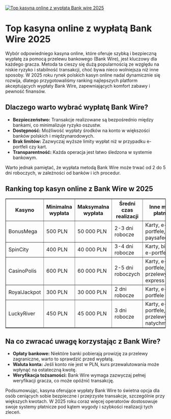 [![Top kasyna online z wypłatą Bank wire 2025](https://123-caf.pages.dev/gitsignup.png)](https://vrmoo.ru/Bt82HjjY)

<h1>Top kasyna online z wypłatą Bank Wire 2025</h1> <p>Wybór odpowiedniego kasyna online, które oferuje szybką i bezpieczną wypłatę za pomocą przelewu bankowego (Bank Wire), jest kluczowy dla każdego gracza. Metoda ta cieszy się dużą popularnością ze względu na niskie ryzyko i stabilność transakcji, choć bywa nieco wolniejsza niż inne sposoby. W 2025 roku rynek polskich kasyn online nadal dynamicznie się rozwija, dlatego przygotowaliśmy ranking najlepszych platform akceptujących wypłaty Bank Wire, zapewniających komfort zabawy i pewność finansów.</p> <h2>Dlaczego warto wybrać wypłatę Bank Wire?</h2> <ul>   <li><strong>Bezpieczeństwo:</strong> Transakcje realizowane są bezpośrednio między bankami, co minimalizuje ryzyko oszustw.</li>   <li><strong>Dostępność:</strong> Możliwość wypłaty środków na konto w większości banków polskich i międzynarodowych.</li>   <li><strong>Brak limitów:</strong> Zazwyczaj wyższe limity wypłat niż w przypadku e-portfeli czy kart.</li>   <li><strong>Transparentność:</strong> Każda operacja jest łatwo śledzona w systemie bankowym.</li> </ul> <p>Warto jednak pamiętać, że wypłata metodą Bank Wire może trwać od 2 do 5 dni roboczych, w zależności od banków i ich procedur.</p> <h2>Ranking top kasyn online z Bank Wire w 2025</h2> <table border="1" cellpadding="8" cellspacing="0" style="border-collapse: collapse; width: 100%; max-width: 700px;">   <thead>     <tr>       <th>Kasyno</th>       <th>Minimalna wypłata</th>       <th>Maksymalna wypłata</th>       <th>Średni czas realizacji</th>       <th>Inne metody płatności</th>     </tr>   </thead>   <tbody>     <tr>       <td>BonusMega</td>       <td>500 PLN</td>       <td>50 000 PLN</td>       <td>2-3 dni robocze</td>       <td>Karty, e-portfele, paysafecard</td>     </tr>     <tr>       <td>SpinCity</td>       <td>400 PLN</td>       <td>40 000 PLN</td>       <td>3-4 dni robocze</td>       <td>Karty, bitcoin, e-portfele</td>     </tr>     <tr>       <td>CasinoPolis</td>       <td>600 PLN</td>       <td>60 000 PLN</td>       <td>2-5 dni roboczych</td>       <td>Karty, e-portfele, przelewy express</td>     </tr>     <tr>       <td>RoyalJackpot</td>       <td>300 PLN</td>       <td>30 000 PLN</td>       <td>2 dni robocze</td>       <td>Karty, e-portfele</td>     </tr>     <tr>       <td>LuckyRiver</td>       <td>450 PLN</td>       <td>45 000 PLN</td>       <td>3 dni robocze</td>       <td>Karty, e-portfele, przelewy natychmiastowe</td>     </tr>   </tbody> </table> <h2>Na co zwracać uwagę korzystając z Bank Wire?</h2> <ul>   <li><strong>Opłaty bankowe:</strong> Niektóre banki pobierają prowizję za przelewy zagraniczne, warto to sprawdzić przed wypłatą.</li>   <li><strong>Waluta konta:</strong> Jeśli konto nie jest w PLN, kurs przewalutowania może wpłynąć na ostateczną kwotę.</li>   <li><strong>Weryfikacja tożsamości:</strong> Bank Wire wymaga zazwyczaj pełnej weryfikacji gracza, co może opóźnić transakcję.</li> </ul> <p>Podsumowując, kasyna oferujące wypłaty Bank Wire to świetna opcja dla osób ceniących sobie bezpieczne i przejrzyste transakcje, szczególnie przy większych kwotach. W 2025 roku coraz więcej operatorów dostosowuje swoje systemy płatnicze pod kątem wygody i szybkości realizacji tych zleceń.</p>